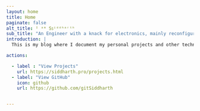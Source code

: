 ```yaml
---
layout: home
title: Home
paginate: false
alt_title: ᴵ ᵃᵐ Sꜱⁱᵈᵈʰᵃʳᵗʰ
sub_title: "An Engineer with a knack for electronics, mainly reconfigurable hardware"
introduction: |
  This is my blog where I document my personal projects and other technical know-hows.

actions:

  - label : "View Projects"
    url: https://siddharth.pro/projects.html
  - label: "View GitHub"
    icon: github
    url: https://github.com/gitSiddharth


---
```


